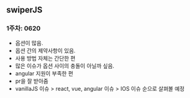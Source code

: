 ## swiperJS
### 1주차: 0620
- 옵션이 많음.
- 옵션 간의 제약사항이 있음.
- 사용 방법 자체는 간단한 편
- 많은 이슈가 옵션 사이의 충돌이 아닐까 싶음.
- angular 지원이 부족한 편
- pr을 잘 받아줌
- vanillaJS 이슈 > react, vue, angular 이슈 > IOS 이슈 순으로 살펴볼 예정


